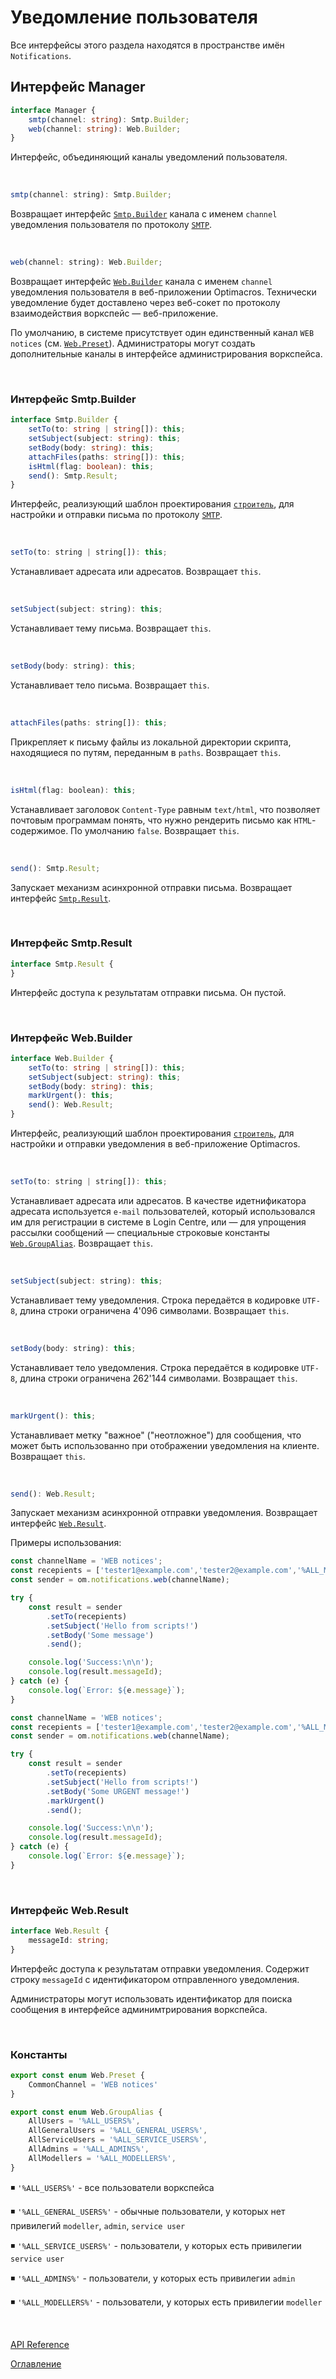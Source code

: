 # Уведомление пользователя

Все интерфейсы этого раздела находятся в пространстве имён `Notifications`.

## Интерфейс Manager<a name="manager"></a>
```ts
interface Manager {
	smtp(channel: string): Smtp.Builder;
	web(channel: string): Web.Builder;
}
```
Интерфейс, объединяющий каналы уведомлений пользователя.

&nbsp;

```js
smtp(channel: string): Smtp.Builder;
```
Возвращает интерфейс [`Smtp.Builder`](#smtp.builder) канала с именем `channel` уведомления пользователя по протоколу [`SMTP`](https://ru.wikipedia.org/wiki/SMTP).

&nbsp;

```js
web(channel: string): Web.Builder;
```
Возвращает интерфейс [`Web.Builder`](#web.builder) канала с именем `channel` уведомления пользователя в веб-приложении Optimacros. Технически уведомление будет доставлено через веб-сокет по протоколу взаимодействия воркспейс — веб-приложение. 

По умолчанию, в системе присутствует один единственный канал `WEB notices` (см. [`Web.Preset`](#web.constants)). Администраторы могут создать дополнительные каналы в интерфейсе администрирования воркспейса.

&nbsp;

### Интерфейс Smtp.Builder<a name="smtp.builder"></a>
```ts
interface Smtp.Builder {
	setTo(to: string | string[]): this;
	setSubject(subject: string): this;
	setBody(body: string): this;
	attachFiles(paths: string[]): this;
	isHtml(flag: boolean): this;
	send(): Smtp.Result;
}
```
Интерфейс, реализующий шаблон проектирования [`строитель`](https://ru.wikipedia.org/wiki/%D0%A1%D1%82%D1%80%D0%BE%D0%B8%D1%82%D0%B5%D0%BB%D1%8C_(%D1%88%D0%B0%D0%B1%D0%BB%D0%BE%D0%BD_%D0%BF%D1%80%D0%BE%D0%B5%D0%BA%D1%82%D0%B8%D1%80%D0%BE%D0%B2%D0%B0%D0%BD%D0%B8%D1%8F)), для настройки и отправки письма по протоколу [`SMTP`](https://ru.wikipedia.org/wiki/SMTP).

&nbsp;

```js
setTo(to: string | string[]): this;
```
Устанавливает адресата или адресатов. Возвращает `this`.

&nbsp;

```js
setSubject(subject: string): this;
```
Устанавливает тему письма. Возвращает `this`.

&nbsp;

```js
setBody(body: string): this;
```
Устанавливает тело письма. Возвращает `this`.

&nbsp;

```js
attachFiles(paths: string[]): this;
```
Прикрепляет к письму файлы из локальной директории скрипта, находящиеся по путям, переданным в `paths`. Возвращает `this`.

&nbsp;

```js
isHtml(flag: boolean): this;
```
Устанавливает заголовок `Content-Type` равным `text/html`, что позволяет почтовым программам понять, что нужно рендерить письмо как `HTML`-содержимое. По умолчанию `false`. Возвращает `this`.

&nbsp;

```js
send(): Smtp.Result;
```
Запускает механизм асинхронной отправки письма. Возвращает интерфейс [`Smtp.Result`](#smtp.result).

&nbsp;

### Интерфейс Smtp.Result<a name="smtp.result"></a>
```ts
interface Smtp.Result {
}
```
Интерфейс доступа к результатам отправки письма. Он пустой.

&nbsp;

### Интерфейс Web.Builder<a name="web.builder"></a>
```ts
interface Web.Builder {
	setTo(to: string | string[]): this;
	setSubject(subject: string): this;
	setBody(body: string): this;
	markUrgent(): this;
	send(): Web.Result;
}
```
Интерфейс, реализующий шаблон проектирования [`строитель`](https://ru.wikipedia.org/wiki/%D0%A1%D1%82%D1%80%D0%BE%D0%B8%D1%82%D0%B5%D0%BB%D1%8C_(%D1%88%D0%B0%D0%B1%D0%BB%D0%BE%D0%BD_%D0%BF%D1%80%D0%BE%D0%B5%D0%BA%D1%82%D0%B8%D1%80%D0%BE%D0%B2%D0%B0%D0%BD%D0%B8%D1%8F)), для настройки и отправки уведомления в веб-приложение Optimacros.

&nbsp;

```js
setTo(to: string | string[]): this;
```
Устанавливает адресата или адресатов. В качестве идетнификатора адресата используется `e-mail` пользователей, который использовался им для регистрации в системе в Login Centre, или — для упрощения рассылки сообщений — специальные строковые константы [`Web.GroupAlias`](#web.constants). Возвращает `this`.

&nbsp;

```js
setSubject(subject: string): this;
```
Устанавливает тему уведомления. Строка передаётся в кодировке `UTF-8`, длина строки ограничена 4'096 символами. Возвращает `this`.

&nbsp;

```js
setBody(body: string): this;
```
Устанавливает тело уведомления. Строка передаётся в кодировке `UTF-8`, длина строки ограничена 262'144 символами. Возвращает `this`.

&nbsp;

```js
markUrgent(): this;
```
Устанавливает метку "важное" ("неотложное") для сообщения, что может быть использованно при отображении уведомления на клиенте. Возвращает `this`.

&nbsp;

```js
send(): Web.Result;
```
Запускает механизм асинхронной отправки уведомления. Возвращает интерфейс [`Web.Result`](#web.result).

Примеры использования:

```js
const channelName = 'WEB notices';
const recepients = ['tester1@example.com','tester2@example.com','%ALL_MODELLERS%'];
const sender = om.notifications.web(channelName);

try {
    const result = sender
        .setTo(recepients)
        .setSubject('Hello from scripts!')
        .setBody('Some message')
        .send();

    console.log('Success:\n\n');
    console.log(result.messageId);
} catch (e) {
    console.log(`Error: ${e.message}`);
}
```

```js
const channelName = 'WEB notices';
const recepients = ['tester1@example.com','tester2@example.com','%ALL_MODELLERS%'];
const sender = om.notifications.web(channelName);

try {
    const result = sender
        .setTo(recepients)
        .setSubject('Hello from scripts!')
        .setBody('Some URGENT message!')
        .markUrgent()
        .send();

    console.log('Success:\n\n');
    console.log(result.messageId);
} catch (e) {
    console.log(`Error: ${e.message}`);
}
```

&nbsp;

### Интерфейс Web.Result<a name="web.result"></a>
```ts
interface Web.Result {
    messageId: string;
}
```
Интерфейс доступа к результатам отправки уведомления. Содержит строку `messageId` с идентификатором отправленного уведомления.

Администраторы могут использовать идентификатор для поиска сообщения в интерфейсе админимтрирования воркспейса.

&nbsp;

### Константы<a name="web.constants"></a>
```ts
export const enum Web.Preset {
    CommonChannel = 'WEB notices'
}
```

```ts
export const enum Web.GroupAlias {
    AllUsers = '%ALL_USERS%',
    AllGeneralUsers = '%ALL_GENERAL_USERS%',
    AllServiceUsers = '%ALL_SERVICE_USERS%',
    AllAdmins = '%ALL_ADMINS%',
    AllModellers = '%ALL_MODELLERS%',
}
```
◾️ `'%ALL_USERS%'` - все пользователи воркспейса

◾️ `'%ALL_GENERAL_USERS%'` - обычные пользователи, у которых нет привилегий `modeller`, `admin`, `service user`

◾️ `'%ALL_SERVICE_USERS%'` - пользователи, у которых есть привилегии `service user`

◾️ `'%ALL_ADMINS%'` - пользователи, у которых есть привилегии `admin`

◾️ `'%ALL_MODELLERS%'` - пользователи, у которых есть привилегии `modeller`

&nbsp;

[API Reference](API.md)

[Оглавление](../README.md)
